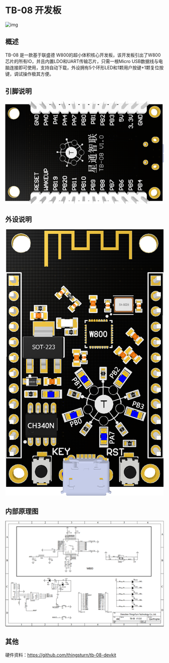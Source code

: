 # TB-08 开发板

![img](../.assets/product/tb-08/tb_08.png)

## 概述

TB-08 是一款基于联盛德 W800的超小体积核心开发板，该开发板引出了W800芯片的所有IO，并且内置LDO和UART传输芯片，只需一根Micro USB数据线与电脑连接即可使用，支持自动下载，外设拥有5个环形LED和1颗用户按键+1颗复位按键，调试操作极其方便。

## 引脚说明



![image](../.assets/product/tb-08/tb_08_pinlist.png)

## 外设说明

![image](../.assets/product/tb-08/tb_08_if.png)

## 内部原理图

![image](../.assets/product/tb-08/tb_08_sch.png)

## 其他

硬件资料：https://github.com/thingsturn/tb-08-devkit

